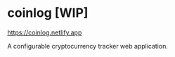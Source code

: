 # coinlog [WIP]

https://coinlog.netlify.app

A configurable cryptocurrency tracker web application.
